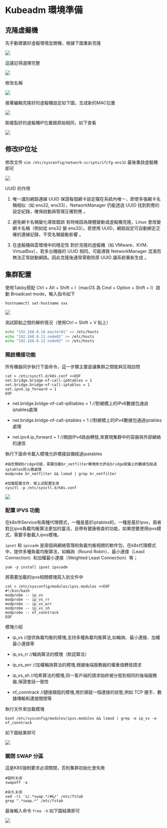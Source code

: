 # Kubeadm 環境準備

## 克隆虛擬機

先手動建置好虛擬環境並關機，根據下圖重新克隆

![](images/kubeadm環境準備/2025-10-26-19-26-18-image.png)

這邊記得選擇完整

![](images/kubeadm環境準備/2025-10-26-19-27-26-image.png)

修改名稱

![](images/kubeadm環境準備/2025-10-26-19-28-10-image.png)

接著編輯克隆好的虛擬機設定如下圖，生成新的MAC位置

![](images/kubeadm環境準備/2025-10-26-19-36-23-image.png)

剛複製好的虛擬機IP位置跟原始相同，如下查看

![](images/kubeadm環境準備/2025-10-26-19-39-01-image.png)

## 修改IP位址

修改文件 `vim /etc/sysconfig/network-scripts/ifcfg-ens32` 最後重啟虛擬機即可

![](images/kubeadm環境準備/2025-10-26-21-49-04-image.png)

UUID 的作用

1. 唯一識別網路連線
   UUID 保證每個網卡設定檔在系統內唯一，即使多張網卡名稱相似（如 ens32, ens33），NetworkManager 仍能透過 UUID 找到對應的設定紀錄，確保啟動與管理正確對應 。

2. 避免網卡名稱變化導致錯誤
   有時候因為硬體變動或虛擬機克隆，Linux 會改變網卡名稱（例如從 ens32 變 ens33）。若使用 UUID，網路設定可自動綁定正確的連線記錄，不受名稱變動影響 。

3. 在虛擬機與雲環境中的穩定性
   對於克隆的虛擬機（如 VMware、KVM、VirtualBox），若多台機器的 UUID 相同，可能導致 NetworkManager 混淆而無法正常啟動網路。因此克隆後通常需刪除原 UUID 讓系統重新生成 。

## 集群配置

使用Tabby搭配 Ctrl + Alt + Shift + I（macOS 為 Cmd + Option + Shift + I）啟動 Broadcast mode，輸入指令如下

```shell
hostnamectl set-hostname xxx
```

![](images/kubeadm環境準備/2025-10-26-22-36-20-image.png)

測試節點之間的解析情況（使用Ctrl + Shift + V 贴上）

```sh
echo "192.168.0.10 master01" >> /etc/hosts
echo "192.168.0.11 node01" >> /etc/hosts
echo "192.168.0.12 node02" >> /etc/hosts
```

### 開啟橋接功能

所有機器同步執行下面命令，這一步驟主要是讓集群之間能夠互相訪問

```shell
cat > /etc/sysctl.d/k8s.conf <<EOF
net.bridge.bridge-nf-call-ip6tables = 1
net.bridge.bridge-nf-call-iptables = 1
net.ipv4.ip_forward = 1
EOF
```

- net.bridge.bridge-nf-call-ip6tables = 1  //對網橋上的IPv6數據包通過iptables處理

- net.bridge.bridge-nf-call-iptables = 1   //對網橋上的IPv4數據包通過iptables處理

- net.ipv4.ip_forward = 1       //開啟IPv4路由轉發,來實現集群中的容器與外部網絡的通信

執行下面命令載入模塊允許橋接設備經過ipatables

```shell
#由於開啟bridge功能，需要加載br_netfilter模塊來允許在bridge設備上的數據包經過iptables防火牆處理
modprobe br_netfilter && lsmod | grep br_netfilter

#加载配置文件，使上述配置生效
sysctl -p /etc/sysctl.d/k8s.conf
```

![](images/kubeadm環境準備/2025-10-26-23-05-26-image.png)

### 配置 IPVS 功能

在k8s中Service有兩種代理模式，一種是基於iptables的，一種是基於ipvs，兩者對比ipvs負載均衡算法更加的靈活，且帶有健康檢查的功能，如果想要使用ipvs模式，需要手動載入ipvs模塊。

`ipset` 和 `ipvsadm` 是兩個與網絡管理和負載均衡相關的軟件包，在k8s代理模式中，提供多種負載均衡算法，如輪詢（Round Robin）、最小連接（Least Connection）和加權最小連接（Weighted Least Connection）等；

```shell
yum -y install ipset ipvsadm
```

將需要加載的ipvs相關模塊寫入到文件中

```shell
cat > /etc/sysconfig/modules/ipvs.modules <<EOF
#!/bin/bash
modprobe -- ip_vs
modprobe -- ip_vs_rr
modprobe -- ip_vs_wrr
modprobe -- ip_vs_sh
modprobe -- nf_conntrack
EOF
```

模塊介紹

- ip_vs         //提供負載均衡的模塊,支持多種負載均衡算法,如輪詢、最小連接、加權最小連接等

- ip_vs_rr      //輪詢算法的模塊（默認算法）

- ip_vs_wrr     //加權輪詢算法的模塊,根據後端服務器的權重值轉發請求

- ip_vs_sh      //哈希算法的模塊,同一客戶端的請求始終被分發到相同的後端服務器,保證會話一致性

- nf_conntrack  //鏈接跟蹤的模塊,用於跟蹤一個連接的狀態,例如 TCP 握手、數據傳輸和連接關閉等

執行文件來加載模塊

```shell
bash /etc/sysconfig/modules/ipvs.modules && lsmod | grep -e ip_vs -e nf_conntrack
```

如下圖結果即可

![](images/kubeadm環境準備/2025-10-26-23-15-11-image.png)

### 關閉 SWAP 分區

這是K8S強制要求必須關閉，否則集群初始化會失敗

```shell
#临时关闭
swapoff -a

#永久关闭
sed -ri 's/.*swap.*/#&/' /etc/fstab
grep ".*swap.*" /etc/fstab
```

最後輸入命令 `free -h` 如下圖結果即可

![](images/kubeadm環境準備/2025-10-26-23-19-18-image.png)
